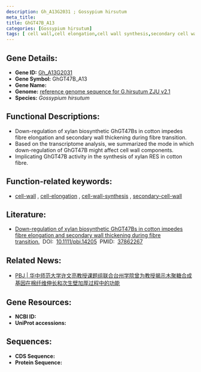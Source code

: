 ```yaml
---
description: Gh_A13G2031 ; Gossypium hirsutum
meta_title:
title: GhGT47B_A13
categories: [Gossypium hirsutum]
tags: [ cell wall,cell elongation,cell wall synthesis,secondary cell wall ]
---
```


## Gene Details:
- **Gene ID:**	[Gh_A13G2031]()
- **Gene Symbol:** GhGT47B_A13
- **Gene Name:** 
- **Genome:** [reference genome sequence for G.hirsutum ZJU v2.1]()
- **Species:** *Gossypium hirsutum*

## Functional Descriptions:
   - Down-regulation of xylan biosynthetic GhGT47Bs in cotton impedes fibre elongation and secondary wall thickening during fibre transition.
   - Based on the transcriptome analysis, we summarized the mode in which down-regulation of GhGT47B might affect cell wall components.
   - Implicating GhGT47B activity in the synthesis of xylan RES in cotton fibre.

## Function-related keywords:
   - [cell-wall](/tags/cell-wall/)&nbsp;,&nbsp;[cell-elongation](/tags/cell-elongation/)&nbsp;,&nbsp;[cell-wall-synthesis](/tags/cell-wall-synthesis/)&nbsp;,&nbsp;[secondary-cell-wall](/tags/secondary-cell-wall/)

## Literature:
   - [Down-regulation of xylan biosynthetic GhGT47Bs in cotton impedes fibre elongation and secondary wall thickening during fibre transition.]( https://onlinelibrary.wiley.com/doi/10.1111/pbi.14205)&nbsp;&nbsp;DOI:&nbsp;&nbsp;[10.1111/pbi.14205](https://onlinelibrary.wiley.com/doi/10.1111/pbi.14205)&nbsp;&nbsp;PMID:&nbsp;&nbsp;[37862267](https://pubmed.ncbi.nlm.nih.gov/37862267/)

## Related News:
   - [PBJ | 华中师范大学许文亮教授课题组联合台州学院曾为教授揭示木聚糖合成基因在棉纤维伸长和次生壁加厚过程中的功能](https://mp.weixin.qq.com/s?__biz=Mzg3MDEwNDEyMg==&mid=2247558269&idx=1&sn=5b32f00e7b12143e0ea4fc3afae1ce85&chksm=ce914928f9e6c03e64523e22df5349d2a2f78e10335c689398b59912ba480431bc9ece93be1f&scene=27#wechat_redirect)

## Gene Resources:
- **NCBI ID:**  [](https://www.ncbi.nlm.nih.gov/gene/?term=)
- **UniProt accessions:** [](https://www.uniprot.org/uniprotkb//entry)



## Sequences:
- **CDS Sequence:**
- **Protein Sequence:**
